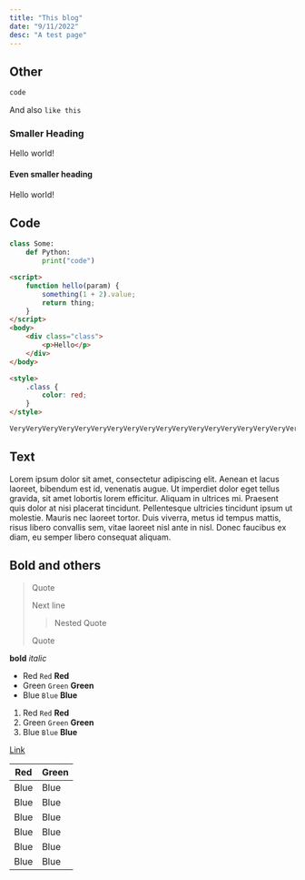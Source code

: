 ```yaml
---
title: "This blog"
date: "9/11/2022"
desc: "A test page"
---
```


## Other

```txt
code
```

And also `like this`

### Smaller Heading

Hello world!

#### Even smaller heading

Hello world!

## Code

```py
class Some:
    def Python:
        print("code")
```

```html
<script>
    function hello(param) {
        something(1 + 2).value;
        return thing;
    }
</script>
<body>
    <div class="class">
        <p>Hello</p>
    </div>
</body>

<style>
    .class {
        color: red;
    }
</style>
```

```txt
VeryVeryVeryVeryVeryVeryVeryVeryVeryVeryVeryVeryVeryVeryVeryVeryVeryVeryVeryVeryVeryVeryVeryVeryVeryVeryVeryVeryVeryVeryVeryVeryVery Long piece of text
```

## Text

Lorem ipsum dolor sit amet, consectetur adipiscing elit. Aenean et lacus laoreet, bibendum est id, venenatis augue. Ut imperdiet dolor eget tellus gravida, sit amet lobortis lorem efficitur. Aliquam in ultrices mi. Praesent quis dolor at nisi placerat tincidunt. Pellentesque ultricies tincidunt ipsum ut molestie. Mauris nec laoreet tortor. Duis viverra, metus id tempus mattis, risus libero convallis sem, vitae laoreet nisl ante in nisl. Donec faucibus ex diam, eu semper libero consequat aliquam.

## Bold and others

> Quote
>
> Next line
>
> > Nested Quote
>
> Quote

**bold**
_italic_

-   Red `Red` **Red**
-   Green `Green` **Green**
-   Blue `Blue` **Blue**

1. Red `Red` **Red**
2. Green `Green` **Green**
3. Blue `Blue` **Blue**

[Link](https://google.com)

| Red  | Green |
| ---- | ----- |
| Blue | Blue  |
| Blue | Blue  |
| Blue | Blue  |
| Blue | Blue  |
| Blue | Blue  |
| Blue | Blue  |
